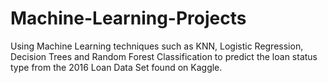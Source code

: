 # Machine-Learning-Projects
Using Machine Learning techniques such as KNN, Logistic Regression, Decision Trees and Random Forest Classification to predict the loan status type from the 2016 Loan Data Set found on Kaggle.
